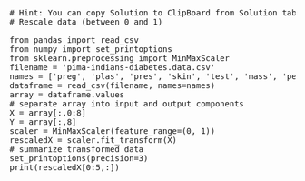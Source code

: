 <pre class="file" data-target="clipboard">
# Hint: You can copy Solution to ClipBoard from Solution tab in Step 2
# Rescale data (between 0 and 1)

from pandas import read_csv
from numpy import set_printoptions
from sklearn.preprocessing import MinMaxScaler
filename = 'pima-indians-diabetes.data.csv'
names = ['preg', 'plas', 'pres', 'skin', 'test', 'mass', 'pedi', 'age', 'class']
dataframe = read_csv(filename, names=names)
array = dataframe.values
# separate array into input and output components
X = array[:,0:8]
Y = array[:,8]
scaler = MinMaxScaler(feature_range=(0, 1))
rescaledX = scaler.fit_transform(X)
# summarize transformed data
set_printoptions(precision=3)
print(rescaledX[0:5,:])

</pre>